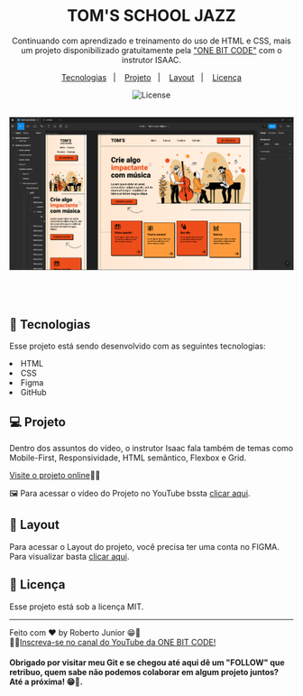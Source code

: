 
<h1 align="center"> TOM'S SCHOOL JAZZ </h1>

<p align="center">
Continuando com aprendizado e treinamento do uso de HTML e CSS, mais um projeto disponibilizado gratuitamente pela <a href="#">"ONE BIT CODE"</a> com o instrutor ISAAC. <br/>
</p>

<p align="center">
  <a href="#-tecnologias">Tecnologias</a>&nbsp;&nbsp;&nbsp;|&nbsp;&nbsp;&nbsp;
  <a href="#-projeto">Projeto</a>&nbsp;&nbsp;&nbsp;|&nbsp;&nbsp;&nbsp;
  <a href="#-layout">Layout</a>&nbsp;&nbsp;&nbsp;|&nbsp;&nbsp;&nbsp;
  <a href="#memo-licença">Licença</a>
</p>


<p align="center">
  <img alt="License" src="https://img.shields.io/static/v1?label=license&message=MIT&color=49AA26&labelColor=000000">
</p>

<br>

  <div align="center">
    <a target="_blank" href="https://robertojunnior.github.io/jazz-school/">
    <img width="800px" src="./img/mockup-jazz-school.png" alt="projeto">
    </a>
  </div>

<br>
<br>
<br>

## 🚀 Tecnologias

Esse projeto está sendo desenvolvido com as seguintes tecnologias:

<li> HTML
<li> CSS
<li> Figma
<li> GitHub

## 💻 Projeto

Dentro dos assuntos do vídeo, o instrutor Isaac fala também de temas como Mobile-First, Responsividade, HTML semântico, Flexbox e Grid.

[Visite o projeto online](https://robertojunnior.github.io/jazz-school/)🧑‍🚀

🖼️ Para acessar o vídeo do Projeto no YouTube bssta <a href="https://youtu.be/Wo7UnH8TYbc">clicar aqui</a>.

## 🔖 Layout

Para acessar o Layout do projeto, você precisa ter uma conta no FIGMA.
Para visualizar basta <a href="https://www.figma.com/file/nTOrB74eEDCQd2y7nOR6Se/Tom's-Jazz-School?node-id=23%3A4327&t=YF4hMccfs0RxNYcQ-1">clicar aqui</a>. 


## :memo: Licença

Esse projeto está sob a licença MIT.

---

Feito com ♥ by Roberto Junior 😁:wave: 
<br>🧑‍🚀[Inscreva-se no canal do YouTube da ONE BIT CODE!](https://www.youtube.com/@OneBitCode)

    
<h4> Obrigado por visitar meu Git e se chegou até aqui dê um "FOLLOW" que retribuo, quem sabe não podemos colaborar em algum projeto juntos? Até a próxima! 😁🖖.
